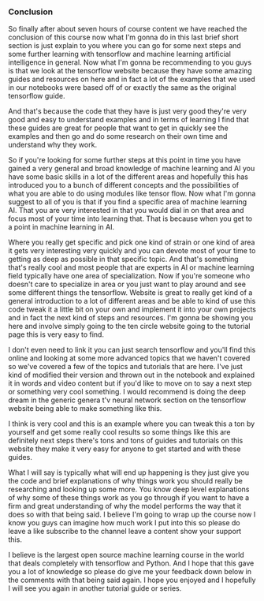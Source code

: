 
### Conclusion

So finally after about seven hours of course content we have reached the conclusion of this course now what I'm gonna do in this last brief short section is just explain to you where you can go for some next steps and some further learning with tensorflow and machine learning artificial intelligence in general. Now what I'm gonna be recommending to you guys is that we look at the tensorflow website because they have some amazing guides and resources on here and in fact a lot of the examples that we used in our notebooks were based off of or exactly the same as the original tensorflow guide. 

And that's because the code that they have is just very good they're very good and easy to understand examples and in terms of learning I find that these guides are great for people that want to get in quickly see the examples and then go and do some research on their own time and understand why they work. 

So if you're looking for some further steps at this point in time you have gained a very general and broad knowledge of machine learning and AI you have some basic skills in a lot of the different areas and hopefully this has introduced you to a bunch of different concepts and the possibilities of what you are able to do using modules like tensor flow. Now what I'm gonna suggest to all of you is that if you find a specific area of machine learning AI. That you are very interested in that you would dial in on that area and focus most of your time into learning that. That is because when you get to a point in machine learning in AI. 

Where you really get specific and pick one kind of strain or one kind  of area it gets very interesting very quickly and you can devote most of your time to getting as deep as possible in that specific topic. And that's something that's really cool and most people that are experts in AI or machine learning field typically have one area of specialization. Now if you're someone who doesn't care to specialize in area or you just want to play around and see some different things the tensorflow. Website is great to really get kind of a general introduction to a lot of different areas and be able to kind of use this code tweak it a little bit on your own and implement it into your own projects and in fact the next kind of steps and resources. I'm gonna be showing you here and involve simply going to the ten circle website going to the tutorial page this is very easy to find. 

I don't even need to link it you can just search tensorflow and you'll find this online and looking at some more advanced topics that we haven't covered so we've covered a few of the topics and tutorials that are here. I've just kind of modified their version and thrown out in the notebook and explained it in words and video content but if you'd like to move on to say a next step or something very cool something. I would recommend is doing the deep dream in the generic genera t'v neural network section on the tensorflow website being able to make something like this. 

I think is very cool and this is an example where you can tweak this a ton by yourself and get some really cool results so some things like this are definitely next steps there's tons and tons of guides and tutorials on this website they make it very easy for anyone to get started and with these guides. 

What I will say is typically what will end up happening is they just give you the code and brief explanations of why things work you should really be researching and looking up some more. You know deep level explanations of why some of these things work as you go through if you want to have a firm and great understanding of why the model performs the way that it does so with that being said. I believe I'm going to wrap up the course now I know you guys can imagine how much work I put into this so please do leave a like subscribe to the channel leave a content show your support this. 

I believe is the largest open source machine learning course in the world that deals completely with tensorflow and Python. And I hope that this gave you a lot of knowledge so please do give me your feedback down below in the comments with that being said again. I hope you enjoyed and I hopefully I will see you again in another tutorial guide or series.
